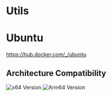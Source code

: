 # Utils

# Ubuntu

<https://hub.docker.com/_/ubuntu>

## Architecture Compatibility

![x64 Version](https://img.shields.io/docker/v/_/ubuntu/latest?arch=amd64&label=x64) ![Arm64 Version](https://img.shields.io/docker/v/_/ubuntu/latest?arch=arm64&label=arm64)

